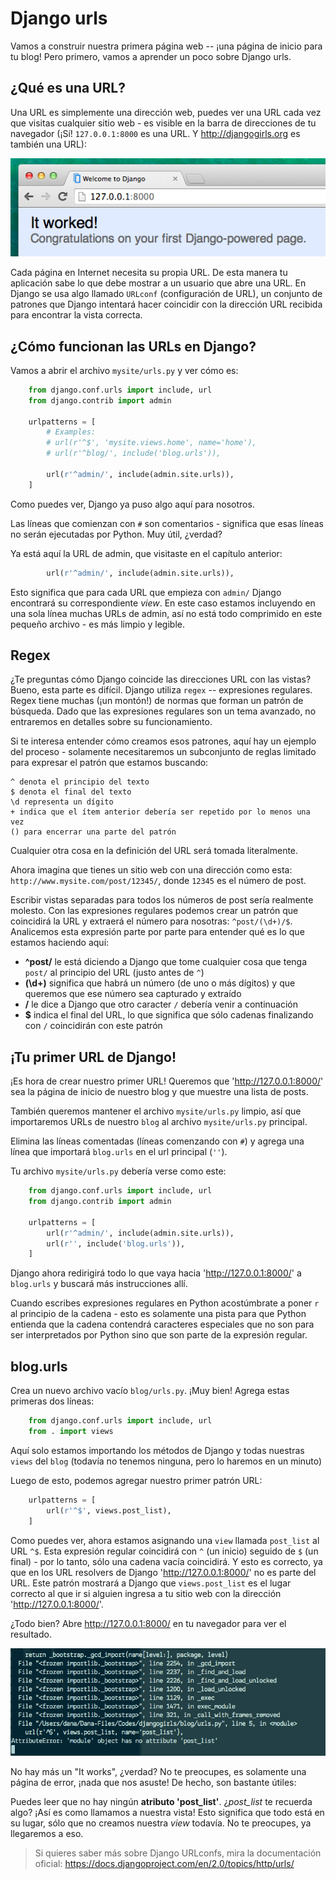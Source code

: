# Django urls

Vamos a construir nuestra primera página web -- ¡una página de inicio para tu blog! Pero primero, vamos a aprender un poco sobre Django urls.

## ¿Qué es una URL?

Una URL es simplemente una dirección web, puedes ver una URL cada vez que visitas cualquier sitio web - es visible en la barra de direcciones de tu navegador (¡Sí! `127.0.0.1:8000` es una URL. Y http://djangogirls.org es también una URL):

![URL][1]

 [1]: images/url.png

Cada página en Internet necesita su propia URL. De esta manera tu aplicación sabe lo que debe mostrar a un usuario que abre una URL. En Django se usa algo llamado `URLconf` (configuración de URL), un conjunto de patrones que Django intentará hacer coincidir con la dirección URL recibida para encontrar la vista correcta.

## ¿Cómo funcionan las URLs en Django?

Vamos a abrir el archivo `mysite/urls.py` y ver cómo es:

``` python
    from django.conf.urls import include, url
    from django.contrib import admin
    
    urlpatterns = [
        # Examples:
        # url(r'^$', 'mysite.views.home', name='home'),
        # url(r'^blog/', include('blog.urls')),
    
        url(r'^admin/', include(admin.site.urls)),
    ]
```    

Como puedes ver, Django ya puso algo aquí para nosotros.

Las líneas que comienzan con `#` son comentarios - significa que esas líneas no serán ejecutadas por Python. Muy útil, ¿verdad?

Ya está aquí la URL de admin, que visitaste en el capítulo anterior:

``` python
        url(r'^admin/', include(admin.site.urls)),
```    

Esto significa que para cada URL que empieza con `admin/` Django encontrará su correspondiente *view*. En este caso estamos incluyendo en una sola línea muchas URLs de admin, así no está todo comprimido en este pequeño archivo - es más limpio y legible.

## Regex

¿Te preguntas cómo Django coincide las direcciones URL con las vistas? Bueno, esta parte es difícil. Django utiliza `regex` -- expresiones regulares. Regex tiene muchas (¡un montón!) de normas que forman un patrón de búsqueda. Dado que las expresiones regulares son un tema avanzado, no entraremos en detalles sobre su funcionamiento.

Si te interesa entender cómo creamos esos patrones, aquí hay un ejemplo del proceso - solamente necesitaremos un subconjunto de reglas limitado para expresar el patrón que estamos buscando:

    ^ denota el principio del texto
    $ denota el final del texto
    \d representa un dígito
    + indica que el ítem anterior debería ser repetido por lo menos una vez
    () para encerrar una parte del patrón
    

Cualquier otra cosa en la definición del URL será tomada literalmente.

Ahora imagina que tienes un sitio web con una dirección como esta: `http://www.mysite.com/post/12345/`, donde `12345` es el número de post.

Escribir vistas separadas para todos los números de post sería realmente molesto. Con las expresiones regulares podemos crear un patrón que coincidirá la URL y extraerá el número para nosotras: `^post/(\d+)/$`. Analicemos esta expresión parte por parte para entender qué es lo que estamos haciendo aquí:

*   **^post/** le está diciendo a Django que tome cualquier cosa que tenga `post/` al principio del URL (justo antes de `^`)
*   **(\d+)** significa que habrá un número (de uno o más dígitos) y que queremos que ese número sea capturado y extraído
*   **/** le dice a Django que otro caracter `/` debería venir a continuación
*   **$** indica el final del URL, lo que significa que sólo cadenas finalizando con `/` coincidirán con este patrón

## ¡Tu primer URL de Django!

¡Es hora de crear nuestro primer URL! Queremos que 'http://127.0.0.1:8000/' sea la página de inicio de nuestro blog y que muestre una lista de posts.

También queremos mantener el archivo `mysite/urls.py` limpio, así que importaremos URLs de nuestro `blog` al archivo `mysite/urls.py` principal.

Elimina las líneas comentadas (líneas comenzando con `#`) y agrega una línea que importará `blog.urls` en el url principal (`''`).

Tu archivo `mysite/urls.py` debería verse como este:

``` python
    from django.conf.urls import include, url
    from django.contrib import admin
    
    urlpatterns = [
        url(r'^admin/', include(admin.site.urls)),
        url(r'', include('blog.urls')),
    ]
``` 

Django ahora redirigirá todo lo que vaya hacia 'http://127.0.0.1:8000/' a `blog.urls` y buscará más instrucciones allí.

Cuando escribes expresiones regulares en Python acostúmbrate a poner `r` al principio de la cadena - esto es solamente una pista para que Python entienda que la cadena contendrá caracteres especiales que no son para ser interpretados por Python sino que son parte de la expresión regular.

## blog.urls

Crea un nuevo archivo vacío `blog/urls.py`. ¡Muy bien! Agrega estas primeras dos líneas:

``` python
    from django.conf.urls import include, url
    from . import views
```

Aquí solo estamos importando los métodos de Django y todas nuestras `views` del `blog` (todavía no tenemos ninguna, pero lo haremos en un minuto)

Luego de esto, podemos agregar nuestro primer patrón URL:

``` python
    urlpatterns = [
        url(r'^$', views.post_list),
    ]
```

Como puedes ver, ahora estamos asignando una `view` llamada `post_list` al URL `^$`. Esta expresión regular coincidirá con `^` (un inicio) seguido de `$` (un final) - por lo tanto, sólo una cadena vacía coincidirá. Y esto es correcto, ya que en los URL resolvers de Django 'http://127.0.0.1:8000/' no es parte del URL. Este patrón mostrará a Django que `views.post_list` es el lugar correcto al que ir si alguien ingresa a tu sitio web con la dirección 'http://127.0.0.1:8000/'.

¿Todo bien? Abre http://127.0.0.1:8000/ en tu navegador para ver el resultado.

![Error][2]

 [2]: images/error1.png

No hay más un "It works", ¿verdad? No te preocupes, es solamente una página de error, ¡nada que nos asuste! De hecho, son bastante útiles:

Puedes leer que no hay ningún **atributo 'post_list'**. ¿*post_list* te recuerda algo? ¡Así es como llamamos a nuestra vista! Esto significa que todo está en su lugar, sólo que no creamos nuestra *view* todavía. No te preocupes, ya llegaremos a eso.

> Si quieres saber más sobre Django URLconfs, mira la documentación oficial: https://docs.djangoproject.com/en/2.0/topics/http/urls/
